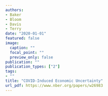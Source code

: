 ```yaml
---
authors:
- Baker
- Bloom
- Davis
- Terry
date: "2020-01-01"
featured: false
image:
  caption: ""
  focal_point: ""
  preview_only: false
publication: ""
publication_types: ["2"]
tags:
- ""
title: "COVID-Induced Economic Uncertainty"
url_pdf: https://www.nber.org/papers/w26983
---
```

